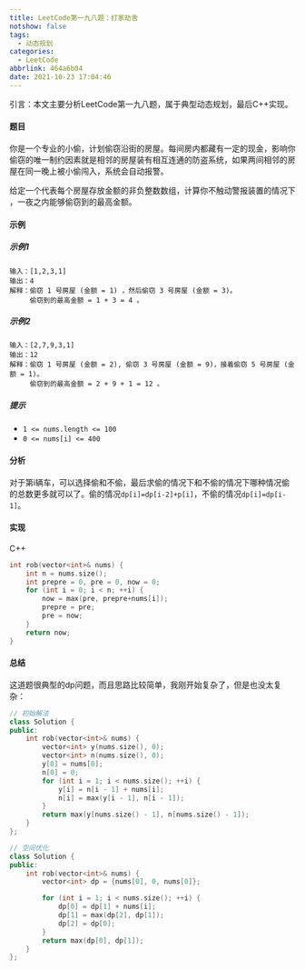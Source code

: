 ```yaml
---
title: LeetCode第一九八题：打家劫舍
notshow: false
tags:
  - 动态规划
categories:
  - LeetCode
abbrlink: 464a6b04
date: 2021-10-23 17:04:46
---
```


引言：本文主要分析LeetCode第一九八题，属于典型动态规划，最后C++实现。

<!--more-->

#### 题目

你是一个专业的小偷，计划偷窃沿街的房屋。每间房内都藏有一定的现金，影响你偷窃的唯一制约因素就是相邻的房屋装有相互连通的防盗系统，如果两间相邻的房屋在同一晚上被小偷闯入，系统会自动报警。

给定一个代表每个房屋存放金额的非负整数数组，计算你不触动警报装置的情况下 ，一夜之内能够偷窃到的最高金额。

#### 示例

##### 示例1

```
输入：[1,2,3,1]
输出：4
解释：偷窃 1 号房屋 (金额 = 1) ，然后偷窃 3 号房屋 (金额 = 3)。
     偷窃到的最高金额 = 1 + 3 = 4 。
```

##### 示例2

```
输入：[2,7,9,3,1]
输出：12
解释：偷窃 1 号房屋 (金额 = 2), 偷窃 3 号房屋 (金额 = 9)，接着偷窃 5 号房屋 (金额 = 1)。
     偷窃到的最高金额 = 2 + 9 + 1 = 12 。
```

##### 提示

- `1 <= nums.length <= 100`
- `0 <= nums[i] <= 400`

#### 分析

对于第i辆车，可以选择偷和不偷，最后求偷的情况下和不偷的情况下哪种情况偷的总数更多就可以了。偷的情况`dp[i]=dp[i-2]+p[i]`，不偷的情况`dp[i]=dp[i-1]`。

#### 实现

C++

```c++
int rob(vector<int>& nums) {
    int n = nums.size();
    int prepre = 0, pre = 0, now = 0;
    for (int i = 0; i < n; ++i) {
        now = max(pre, prepre+nums[i]);
        prepre = pre;
        pre = now;
    }
    return now;
}
```

#### 总结

这道题很典型的dp问题，而且思路比较简单，我刚开始复杂了，但是也没太复杂：

```c++
// 初始解法
class Solution {
public:
    int rob(vector<int>& nums) {
        vector<int> y(nums.size(), 0);
        vector<int> n(nums.size(), 0);
        y[0] = nums[0];
        n[0] = 0;
        for (int i = 1; i < nums.size(); ++i) {
            y[i] = n[i - 1] + nums[i];
            n[i] = max(y[i - 1], n[i - 1]);
        }
        return max(y[nums.size() - 1], n[nums.size() - 1]);
    }
};

// 空间优化
class Solution {
public:
    int rob(vector<int>& nums) {
        vector<int> dp = {nums[0], 0, nums[0]};

        for (int i = 1; i < nums.size(); ++i) {
            dp[0] = dp[1] + nums[i];
            dp[1] = max(dp[2], dp[1]);
            dp[2] = dp[0];
        }
        return max(dp[0], dp[1]);
    }
};
```





